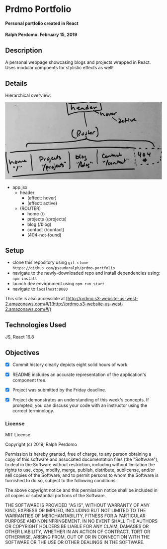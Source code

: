 # Prdmo Portfolio

#### Personal portfolio created in React

#### Ralph Perdomo. February 15, 2019

## Description

A personal webpage showcasing blogs and projects wrapped in React. Uses modular compoents for stylistic effects as well!

## Details

Hierarchical overview:

![Project hierarchy](https://github.com/pseudoralph/prdmo-portfolio/blob/master/src/components/assets/component-tree.jpg)

- app.jsx
  - header
    - (effect: hover)
    - (effect: active)
  - (ROUTER)
    - home (/)
    - projects (/projects)
    - blog (/blog)
    - contact (/contact)
    - (404-not-found)

## Setup

- clone this repository using `git clone https://github.com/pseudoralph/prdmo-portfolio`
- navigate to the newly-downloaded repo and install dependencies using: `npm install`
- launch dev environment using `npm run start`
- navigate to `localhost:8080`

This site is also accessible at [http://prdmo.s3-website-us-west-2.amazonaws.com/#/](http://prdmo.s3-website-us-west-2.amazonaws.com/#/)

## Technologies Used

JS, React 16.8

## Objectives

- [x] Commit history clearly depicts eight solid hours of work.

- [x] README includes an accurate representation of the application's component tree.

- [x] Project was submitted by the Friday deadline.

- [x] Project demonstrates an understanding of this week's concepts. If prompted, you can discuss your code with an instructor using the correct terminology.

### License

MIT License

Copyright (c) 2019, Ralph Perdomo

Permission is hereby granted, free of charge, to any person obtaining a copy
of this software and associated documentation files (the "Software"), to deal
in the Software without restriction, including without limitation the rights
to use, copy, modify, merge, publish, distribute, sublicense, and/or sell
copies of the Software, and to permit persons to whom the Software is
furnished to do so, subject to the following conditions:

The above copyright notice and this permission notice shall be included in all
copies or substantial portions of the Software.

THE SOFTWARE IS PROVIDED "AS IS", WITHOUT WARRANTY OF ANY KIND, EXPRESS OR
IMPLIED, INCLUDING BUT NOT LIMITED TO THE WARRANTIES OF MERCHANTABILITY,
FITNESS FOR A PARTICULAR PURPOSE AND NONINFRINGEMENT. IN NO EVENT SHALL THE
AUTHORS OR COPYRIGHT HOLDERS BE LIABLE FOR ANY CLAIM, DAMAGES OR OTHER
LIABILITY, WHETHER IN AN ACTION OF CONTRACT, TORT OR OTHERWISE, ARISING FROM,
OUT OF OR IN CONNECTION WITH THE SOFTWARE OR THE USE OR OTHER DEALINGS IN THE
SOFTWARE.
